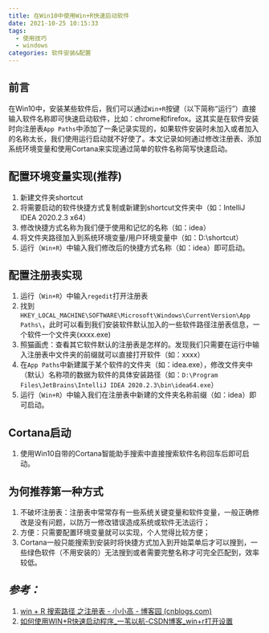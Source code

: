 ```yaml
---
title: 在Win10中使用Win+R快速启动软件
date: 2021-10-25 10:15:33
tags:
  - 使用技巧
  - windows
categories: 软件安装&配置
---
```


## 前言

在Win10中，安装某些软件后，我们可以通过`Win+R`按键（以下简称“运行”）直接输入软件名称即可快速启动软件，比如：chrome和firefox。这其实是在软件安装时向注册表`App Paths`中添加了一条记录实现的，如果软件安装时未加入或者加入的名称太长，我们使用运行启动就不好使了。本文记录如何通过修改注册表、添加系统环境变量和使用Cortana来实现通过简单的软件名称简写快速启动。

## 配置环境变量实现(推荐)

1. 新建文件夹shortcut
2. 将需要启动的软件快捷方式复制或新建到shortcut文件夹中（如：IntelliJ IDEA 2020.2.3 x64）
3. 修改快捷方式名称为我们便于使用和记忆的名称（如：idea）
4. 将文件夹路径加入到系统环境变量/用户环境变量中（如：D:\shortcut）
5. 运行（`Win+R`）中输入我们修改后的快捷方式名称（如：idea）即可启动。

## 配置注册表实现

1. 运行（`Win+R`）中输入`regedit`打开注册表
2. 找到`HKEY_LOCAL_MACHINE\SOFTWARE\Microsoft\Windows\CurrentVersion\App Paths\`，此时可以看到我们安装软件默认加入的一些软件路径注册表信息，一个软件一个文件夹(xxxx.exe)
3. 照猫画虎：查看其它软件默认的注册表是怎样的。发现我们只需要在运行中输入注册表中文件夹的前缀就可以直接打开软件（如：xxxx）
4. 在`App Paths`中新建属于某个软件的文件夹（如：idea.exe），修改文件夹中（默认）名称项的数据为软件的具体安装路径（如：`D:\Program Files\JetBrains\IntelliJ IDEA 2020.2.3\bin\idea64.exe`）
5. 运行（`Win+R`）中输入我们在注册表中新建的文件夹名称前缀（如：idea）即可启动。

## Cortana启动

1. 使用Win10自带的Cortana智能助手搜索中直接搜索软件名称回车后即可启动。

## 为何推荐第一种方式

1. 不破坏注册表：注册表中常常存有一些系统关键变量和软件变量，一般正确修改是没有问题，以防万一修改错误造成系统或软件无法运行；
2. 方便：只需要配置环境变量就可以实现，个人觉得比较方便；
3. Cortana一般只能搜索到安装时将快捷方式加入到开始菜单后才可以搜到，一些绿色软件（不用安装的）无法搜到或者需要完整名称才可完全匹配到，效率较低。

## *参考：*

1. [win + R 搜索路径 之注册表 - 小小高 - 博客园 (cnblogs.com)](https://www.cnblogs.com/gaocong/p/15271724.html)
2. [如何使用WIN+R快速启动程序_一苇以航-CSDN博客_win+r打开设置](https://blog.csdn.net/bat67/article/details/76396321)

